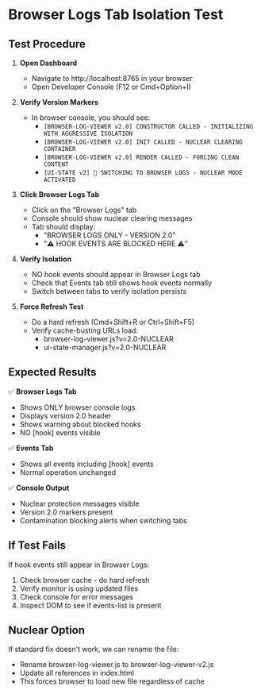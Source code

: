 # Browser Logs Tab Isolation Test

## Test Procedure

1. **Open Dashboard**
   - Navigate to http://localhost:8765 in your browser
   - Open Developer Console (F12 or Cmd+Option+I)

2. **Verify Version Markers**
   - In browser console, you should see:
     - `[BROWSER-LOG-VIEWER v2.0] CONSTRUCTOR CALLED - INITIALIZING WITH AGGRESSIVE ISOLATION`
     - `[BROWSER-LOG-VIEWER v2.0] INIT CALLED - NUCLEAR CLEARING CONTAINER`
     - `[BROWSER-LOG-VIEWER v2.0] RENDER CALLED - FORCING CLEAN CONTENT`
     - `[UI-STATE v2] 🚨 SWITCHING TO BROWSER LOGS - NUCLEAR MODE ACTIVATED`

3. **Click Browser Logs Tab**
   - Click on the "Browser Logs" tab
   - Console should show nuclear clearing messages
   - Tab should display:
     - "BROWSER LOGS ONLY - VERSION 2.0"
     - "⚠️ HOOK EVENTS ARE BLOCKED HERE ⚠️"

4. **Verify Isolation**
   - NO hook events should appear in Browser Logs tab
   - Check that Events tab still shows hook events normally
   - Switch between tabs to verify isolation persists

5. **Force Refresh Test**
   - Do a hard refresh (Cmd+Shift+R or Ctrl+Shift+F5)
   - Verify cache-busting URLs load:
     - browser-log-viewer.js?v=2.0-NUCLEAR
     - ui-state-manager.js?v=2.0-NUCLEAR

## Expected Results

✅ **Browser Logs Tab**
- Shows ONLY browser console logs
- Displays version 2.0 header
- Shows warning about blocked hooks
- NO [hook] events visible

✅ **Events Tab**
- Shows all events including [hook] events
- Normal operation unchanged

✅ **Console Output**
- Nuclear protection messages visible
- Version 2.0 markers present
- Contamination blocking alerts when switching tabs

## If Test Fails

If hook events still appear in Browser Logs:
1. Check browser cache - do hard refresh
2. Verify monitor is using updated files
3. Check console for error messages
4. Inspect DOM to see if events-list is present

## Nuclear Option

If standard fix doesn't work, we can rename the file:
- Rename browser-log-viewer.js to browser-log-viewer-v2.js
- Update all references in index.html
- This forces browser to load new file regardless of cache